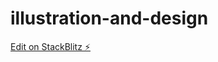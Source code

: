 # illustration-and-design

[Edit on StackBlitz ⚡️](https://stackblitz.com/edit/illustration-and-design)